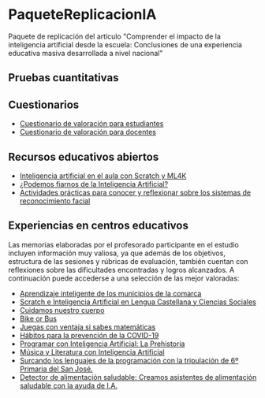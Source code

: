 # PaqueteReplicacionIA
Paquete de replicación del artículo "Comprender el impacto de la inteligencia artificial desde la escuela: Conclusiones de una experiencia educativa masiva desarrollada a nivel nacional"

## Pruebas cuantitativas

## Cuestionarios
- [Cuestionario de valoración para estudiantes](CuestionarioEstudiantes.md)
- [Cuestionario de valoración para docentes](CuestionarioEstudiantes.md)

## Recursos educativos abiertos
- [Inteligencia artificial en el aula con Scratch y ML4K](https://code.intef.es/prop_didacticas/inteligencia-artificial-en-el-aula-con-scratch-3-0/)
- [¿Podemos fiarnos de la Inteligencia Artificial?](https://code.intef.es/prop_didacticas/podemos-fiarnos-de-la-inteligencia-artificial/)
- [Actividades prácticas para conocer y reflexionar sobre los sistemas de reconocimiento facial](https://code.intef.es/prop_didacticas/actividades-practicas-para-conocer-y-reflexionar-sobre-los-sistemas-de-reconocimiento-facial-con-scratch-lab-face-sensing/)

## Experiencias en centros educativos
Las memorias elaboradas por el profesorado participante en el estudio incluyen información muy valiosa, ya que además de los objetivos, estructura de las sesiones y rúbricas de evaluación, también cuentan con reflexiones sobre las dificultades encontradas y logros alcanzados. A continuación puede accederse a una selección de las mejor valoradas:

- [Aprendizaje inteligente de los municipios de la comarca](https://code.intef.es/buenas_practicas_epc/aprendizaje-inteligente-de-los-municipios-de-la-comarca/)
- [Scratch e Inteligencia Artificial en Lengua Castellana y Ciencias Sociales](https://code.intef.es/buenas_practicas_epc/scratch-e-inteligencia-artificial-en-lengua-castellana-y-ciencias-sociales/)
- [Cuidamos nuestro cuerpo](https://code.intef.es/buenas_practicas_epc/cuidamos-nuestro-cuerpo/)
- [Bike or Bus](https://code.intef.es/buenas_practicas_epc/bike-or-bus/)
- [Juegas con ventaja si sabes matemáticas](https://code.intef.es/buenas_practicas_epc/juegas-con-ventaja-si-sabes-matematicas/)
- [Hábitos para la prevención de la COVID-19](https://code.intef.es/buenas_practicas_epc/habitos-para-la-prevencion-de-la-covid-19/)
- [Programar con Inteligencia Artificial: La Prehistoria](https://code.intef.es/buenas_practicas_epc/programar-con-inteligencia-artificial-la-prehistoria/)
- [Música y Literatura con Inteligencia Artificial](https://code.intef.es/buenas_practicas_epc/musica-y-literatura-con-inteligencia-artificial/)
- [Surcando los lenguajes de la programación con la tripulación de 6º Primaria del San José.](https://code.intef.es/buenas_practicas_epc/surcando-los-lenguajes-de-la-programacion-con-la-tripulacion-de-6o-primaria-del-san-jose/)
- [Detector de alimentación saludable: Creamos asistentes de alimentación saludable con la ayuda de I.A.](https://code.intef.es/buenas_practicas_epc/detector-de-alimentacion-saludable-creamos-asistentes-de-alimentacion-saludable-con-la-ayuda-de-i-a/)
